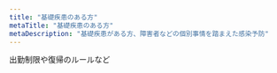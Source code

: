 ```yaml
---
title: "基礎疾患のある方"
metaTitle: "基礎疾患のある方"
metaDescription: "基礎疾患がある方、障害者などの個別事情を踏まえた感染予防"
---
```


出勤制限や復帰のルールなど